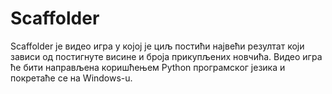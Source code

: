 ﻿# Scaffolder

Scaffolder је видео игра у којој је циљ постићи највећи резултат који зависи од постигнуте висине и броја прикупљених новчића.
Видео игра ће бити направљена коришћењем Python програмског језика и покретаће се на Windows-u.

